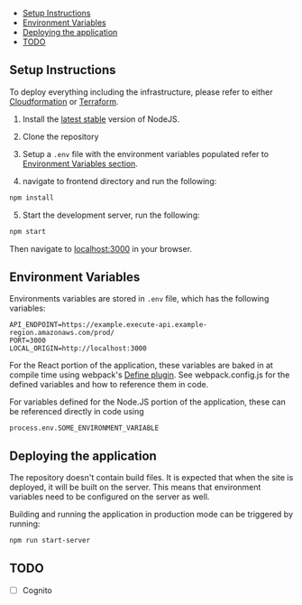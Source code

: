 - [Setup Instructions](#setup-instructions)
- [Environment Variables](#environment-variables)
- [Deploying the application](#deploying-the-application)
- [TODO](#todo)


## Setup Instructions

To deploy everything including the infrastructure, please refer to either [Cloudformation](../cloudformation) or [Terraform](../terraform).

1. Install the [latest stable](https://nodejs.org/en/) version of NodeJS.

2. Clone the repository
3. Setup a `.env` file with the environment variables populated refer to [Environment Variables section](#environment-variables).
4. navigate to frontend directory and run the following:
```bash
npm install
```
5. Start the development server, run the following:

```bash
npm start
```

Then navigate to [localhost:3000](localhost:3000) in your browser.

## Environment Variables

Environments variables are stored in `.env` file, which has the following variables:

```
API_ENDPOINT=https://example.execute-api.example-region.amazonaws.com/prod/
PORT=3000
LOCAL_ORIGIN=http://localhost:3000
```

For the React portion of the application, these variables are baked in at compile time using webpack's [Define plugin](https://webpack.js.org/plugins/define-plugin/). See webpack.config.js for the defined variables and how to reference them in code.

For variables defined for the Node.JS portion of the application, these can be referenced directly in code using

```
process.env.SOME_ENVIRONMENT_VARIABLE
```

## Deploying the application

The repository doesn't contain build files. It is expected that when the site is deployed, it will be built on the server. This means that environment variables need to be configured on the server as well.

Building and running the application in production mode can be triggered by running:

```bash
npm run start-server
```

## TODO
- [ ] Cognito
